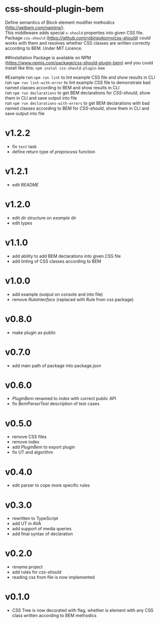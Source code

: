 # css-should-plugin-bem

Define semantics of Block element modifier methodics (http://getbem.com/naming/).<br>
This middleware adds special `x-should` properties into given CSS file.<br>
Package `css-should` (https://github.com/robinpokorny/css-should) could works with them and resolves whether CSS classes are written correctly according to BEM.
Under MIT Licence.

##Installation
Package is available on NPM (https://www.npmjs.com/package/css-should-plugin-bem) and you could install like this:
`npm instal css-should-plugin-bem`

#Example
run `npm run lint` to lint example CSS file and show results in CLI<br>
run `npm run lint-with-error` to lint example CSS file to demonstrate bad named classes according to BEM and show results in CLI<br>
run `npm run declarations` to get BEM declarations for *CSS-should*, show them in CLI and save output into file<br>
run `npm run declarations-with-errors` to get BEM declarations with bad named classes according to BEM for *CSS-should*, show them in CLI and save output into file<br>

# v1.2.2
- fix `test` task
- define return type of *preprocess* function

# v1.2.1
- edit *README*

# v1.2.0
- edit dir structure on *example* dir
- edit types

# v1.1.0
- add ability to add BEM declarations into given CSS file
- add linting of CSS classes according to BEM

# v1.0.0
- add example (output on console and into file)
- remove *RuleInterface* (replaced with Rule from css package)

# v0.8.0
- make plugin as public

# v0.7.0
- add main path of package into package.json

# v0.6.0
- *PluginBem* renamed to *index* with correct public API
- fix *BemParserTest* description of test cases

# v0.5.0
- remove CSS files 
- remove index
- add *PluginBem* to export plugin
- fix UT and algorithm

# v0.4.0
- edit parser to cope more specific rules

# v0.3.0
- rewritten to TypeScript
- add UT in AVA
- add support of media queries
- add final syntax of declaration

# v0.2.0
- rename project
- add rules for *css-should*
- reading css from file is now implemented

# v0.1.0
- CSS Tree is now decorated with flag, whether is element with any CSS class written according to BEM methodics
